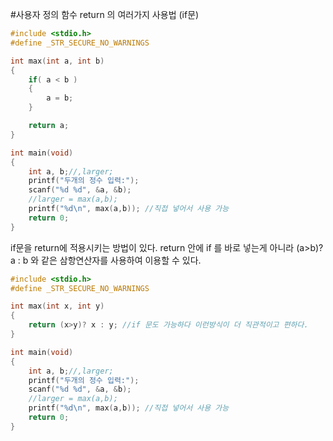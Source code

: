 #사용자 정의 함수 return 의 여러가지 사용법 (if문)

```c
#include <stdio.h>
#define _STR_SECURE_NO_WARNINGS

int max(int a, int b)
{
    if( a < b )
    {
        a = b;
    }

    return a;
}

int main(void)
{
    int a, b;//,larger;
    printf("두개의 정수 입력:");
    scanf("%d %d", &a, &b);
    //larger = max(a,b);
    printf("%d\n", max(a,b)); //직접 넣어서 사용 가능
    return 0;
}
```

if문을 return에 적용시키는 방법이 있다.
return 안에 if 를 바로 넣는게 아니라 (a>b)? a : b 와 같은 삼항연산자를 사용하여 이용할 수 있다.

```c
#include <stdio.h>
#define _STR_SECURE_NO_WARNINGS

int max(int x, int y)
{
    return (x>y)? x : y; //if 문도 가능하다 이런방식이 더 직관적이고 편하다.
}

int main(void)
{
    int a, b;//,larger;
    printf("두개의 정수 입력:");
    scanf("%d %d", &a, &b);
    //larger = max(a,b);
    printf("%d\n", max(a,b)); //직접 넣어서 사용 가능
    return 0;
}
```
